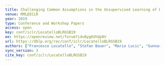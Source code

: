 ```yaml
---
title: Challenging Common Assumptions in the Unsupervised Learning of Disentangled Representations.
venue: RML@ICLR
year: 2019
type: Conference and Workshop Papers
access: open
key: conf/iclr/LocatelloBLRGSB19
ee: https://openreview.net/forum?id=Byg6VhUp8V
url: https://dblp.org/rec/conf/iclr/LocatelloBLRGSB19
authors: ["Francesco Locatello", "Stefan Bauer", "Mario Lucic", "Gunnar R\u00e4tsch", "Sylvain Gelly", "Bernhard Sch\u00f6lkopf", "Olivier Bachem"]
sync_version: 3
cite_key: conf/iclr/LocatelloBLRGSB19
---
```

